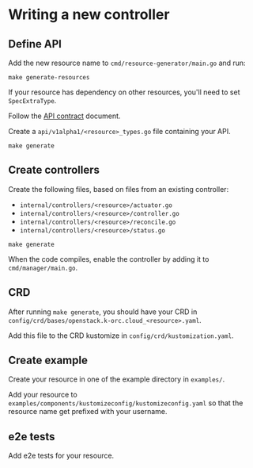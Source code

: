 # Writing a new controller

## Define API

Add the new resource name to `cmd/resource-generator/main.go` and run:

```shell
make generate-resources
```

If your resource has dependency on other resources, you'll need to set
`SpecExtraType`.

Follow the [API contract](api-contracts.md) document.

Create a `api/v1alpha1/<resource>_types.go` file containing your API.

```shell
make generate
```

## Create controllers

Create the following files, based on files from an existing controller:

- `internal/controllers/<resource>/actuator.go`
- `internal/controllers/<resource>/controller.go`
- `internal/controllers/<resource>/reconcile.go`
- `internal/controllers/<resource>/status.go`

```shell
make generate
```

When the code compiles, enable the controller by adding it to `cmd/manager/main.go`.

## CRD

After running `make generate`, you should have your CRD in `config/crd/bases/openstack.k-orc.cloud_<resource>.yaml`.

Add this file to the CRD kustomize in `config/crd/kustomization.yaml`.

## Create example

Create your resource in one of the example directory in `examples/`.

Add your resource to `examples/components/kustomizeconfig/kustomizeconfig.yaml`
so that the resource name get prefixed with your username.

## e2e tests

Add e2e tests for your resource.
